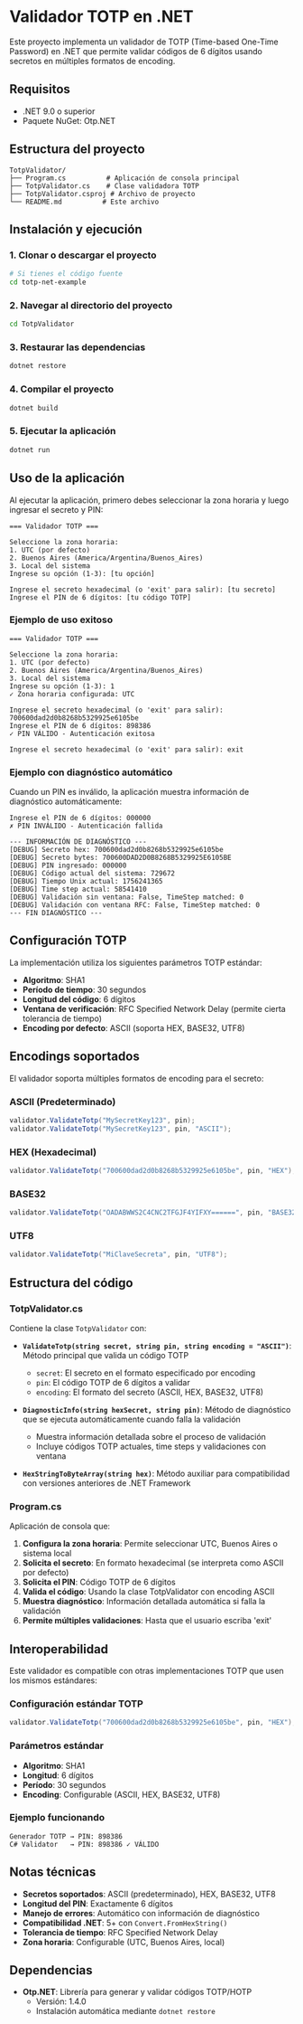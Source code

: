 # Validador TOTP en .NET

Este proyecto implementa un validador de TOTP (Time-based One-Time Password) en .NET que permite validar códigos de 6 dígitos usando secretos en múltiples formatos de encoding.

## Requisitos

- .NET 9.0 o superior
- Paquete NuGet: Otp.NET

## Estructura del proyecto

```
TotpValidator/
├── Program.cs          # Aplicación de consola principal
├── TotpValidator.cs    # Clase validadora TOTP
├── TotpValidator.csproj # Archivo de proyecto
└── README.md          # Este archivo
```

## Instalación y ejecución

### 1. Clonar o descargar el proyecto

```bash
# Si tienes el código fuente
cd totp-net-example
```

### 2. Navegar al directorio del proyecto

```bash
cd TotpValidator
```

### 3. Restaurar las dependencias

```bash
dotnet restore
```

### 4. Compilar el proyecto

```bash
dotnet build
```

### 5. Ejecutar la aplicación

```bash
dotnet run
```

## Uso de la aplicación

Al ejecutar la aplicación, primero debes seleccionar la zona horaria y luego ingresar el secreto y PIN:

```
=== Validador TOTP ===

Seleccione la zona horaria:
1. UTC (por defecto)
2. Buenos Aires (America/Argentina/Buenos_Aires)
3. Local del sistema
Ingrese su opción (1-3): [tu opción]

Ingrese el secreto hexadecimal (o 'exit' para salir): [tu secreto]
Ingrese el PIN de 6 dígitos: [tu código TOTP]
```

### Ejemplo de uso exitoso

```
=== Validador TOTP ===

Seleccione la zona horaria:
1. UTC (por defecto)
2. Buenos Aires (America/Argentina/Buenos_Aires)
3. Local del sistema
Ingrese su opción (1-3): 1
✓ Zona horaria configurada: UTC

Ingrese el secreto hexadecimal (o 'exit' para salir): 700600dad2d0b8268b5329925e6105be
Ingrese el PIN de 6 dígitos: 898386
✓ PIN VÁLIDO - Autenticación exitosa

Ingrese el secreto hexadecimal (o 'exit' para salir): exit
```

### Ejemplo con diagnóstico automático

Cuando un PIN es inválido, la aplicación muestra información de diagnóstico automáticamente:

```
Ingrese el PIN de 6 dígitos: 000000
✗ PIN INVÁLIDO - Autenticación fallida

--- INFORMACIÓN DE DIAGNÓSTICO ---
[DEBUG] Secreto hex: 700600dad2d0b8268b5329925e6105be
[DEBUG] Secreto bytes: 700600DAD2D0B8268B5329925E6105BE
[DEBUG] PIN ingresado: 000000
[DEBUG] Código actual del sistema: 729672
[DEBUG] Tiempo Unix actual: 1756241365
[DEBUG] Time step actual: 58541410
[DEBUG] Validación sin ventana: False, TimeStep matched: 0
[DEBUG] Validación con ventana RFC: False, TimeStep matched: 0
--- FIN DIAGNÓSTICO ---
```

## Configuración TOTP

La implementación utiliza los siguientes parámetros TOTP estándar:

- **Algoritmo**: SHA1
- **Período de tiempo**: 30 segundos
- **Longitud del código**: 6 dígitos
- **Ventana de verificación**: RFC Specified Network Delay (permite cierta tolerancia de tiempo)
- **Encoding por defecto**: ASCII (soporta HEX, BASE32, UTF8)

## Encodings soportados

El validador soporta múltiples formatos de encoding para el secreto:

### ASCII (Predeterminado)
```csharp
validator.ValidateTotp("MySecretKey123", pin);
validator.ValidateTotp("MySecretKey123", pin, "ASCII");
```

### HEX (Hexadecimal)
```csharp
validator.ValidateTotp("700600dad2d0b8268b5329925e6105be", pin, "HEX");
```

### BASE32
```csharp
validator.ValidateTotp("OADABWWS2C4CNC2TFGJF4YIFXY======", pin, "BASE32");
```

### UTF8
```csharp
validator.ValidateTotp("MiClaveSecreta", pin, "UTF8");
```

## Estructura del código

### TotpValidator.cs

Contiene la clase `TotpValidator` con:

- **`ValidateTotp(string secret, string pin, string encoding = "ASCII")`**: Método principal que valida un código TOTP
  - `secret`: El secreto en el formato especificado por encoding
  - `pin`: El código TOTP de 6 dígitos a validar
  - `encoding`: El formato del secreto (ASCII, HEX, BASE32, UTF8)
  
- **`DiagnosticInfo(string hexSecret, string pin)`**: Método de diagnóstico que se ejecuta automáticamente cuando falla la validación
  - Muestra información detallada sobre el proceso de validación
  - Incluye códigos TOTP actuales, time steps y validaciones con ventana
  
- **`HexStringToByteArray(string hex)`**: Método auxiliar para compatibilidad con versiones anteriores de .NET Framework

### Program.cs

Aplicación de consola que:

1. **Configura la zona horaria**: Permite seleccionar UTC, Buenos Aires o sistema local
2. **Solicita el secreto**: En formato hexadecimal (se interpreta como ASCII por defecto)  
3. **Solicita el PIN**: Código TOTP de 6 dígitos
4. **Valida el código**: Usando la clase TotpValidator con encoding ASCII
5. **Muestra diagnóstico**: Información detallada automática si falla la validación
6. **Permite múltiples validaciones**: Hasta que el usuario escriba 'exit'

## Interoperabilidad

Este validador es compatible con otras implementaciones TOTP que usen los mismos estándares:

### Configuración estándar TOTP

```csharp
validator.ValidateTotp("700600dad2d0b8268b5329925e6105be", pin, "HEX");
```

### Parámetros estándar

- **Algoritmo**: SHA1
- **Longitud**: 6 dígitos  
- **Período**: 30 segundos
- **Encoding**: Configurable (ASCII, HEX, BASE32, UTF8)

### Ejemplo funcionando

```
Generador TOTP → PIN: 898386
C# Validator   → PIN: 898386 ✓ VÁLIDO
```

## Notas técnicas

- **Secretos soportados**: ASCII (predeterminado), HEX, BASE32, UTF8
- **Longitud del PIN**: Exactamente 6 dígitos
- **Manejo de errores**: Automático con información de diagnóstico
- **Compatibilidad .NET**: 5+ con `Convert.FromHexString()`
- **Tolerancia de tiempo**: RFC Specified Network Delay
- **Zona horaria**: Configurable (UTC, Buenos Aires, local)

## Dependencias

- **Otp.NET**: Librería para generar y validar códigos TOTP/HOTP
  - Versión: 1.4.0
  - Instalación automática mediante `dotnet restore`